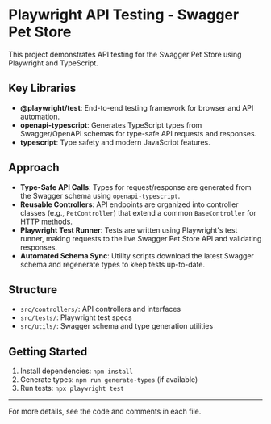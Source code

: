 # Playwright API Testing - Swagger Pet Store

This project demonstrates API testing for the Swagger Pet Store using Playwright and TypeScript.

## Key Libraries
- **@playwright/test**: End-to-end testing framework for browser and API automation.
- **openapi-typescript**: Generates TypeScript types from Swagger/OpenAPI schemas for type-safe API requests and responses.
- **typescript**: Type safety and modern JavaScript features.

## Approach
- **Type-Safe API Calls**: Types for request/response are generated from the Swagger schema using `openapi-typescript`.
- **Reusable Controllers**: API endpoints are organized into controller classes (e.g., `PetController`) that extend a common `BaseController` for HTTP methods.
- **Playwright Test Runner**: Tests are written using Playwright's test runner, making requests to the live Swagger Pet Store API and validating responses.
- **Automated Schema Sync**: Utility scripts download the latest Swagger schema and regenerate types to keep tests up-to-date.

## Structure
- `src/controllers/`: API controllers and interfaces
- `src/tests/`: Playwright test specs
- `src/utils/`: Swagger schema and type generation utilities

## Getting Started
1. Install dependencies: `npm install`
2. Generate types: `npm run generate-types` (if available)
3. Run tests: `npx playwright test`

---
For more details, see the code and comments in each file.
